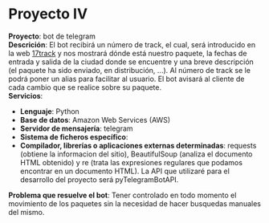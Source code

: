 # Proyecto IV
**Proyecto**: bot de telegram  
**Descrición**: El bot recibirá un número de track, el cual, será introducido en la web [17track](http://www.17track.net/) y nos mostrará dónde está nuestro paquete, la fechas de entrada y salida de la ciudad donde se encuentre y una breve descripción (el paquete ha sido enviado, en distribución, ...). Al número de track se le podrá poner un alias para facilitar al usuario. El bot avisará al cliente de cada cambio que se realice sobre su paquete.  
**Servicios**:  
* **Lenguaje**: Python
* **Base de datos**: Amazon Web Services (AWS)
* **Servidor de mensajería**: telegram
* **Sistema de ficheros específico**:
* **Compilador, librerías o aplicaciones externas determinadas**: requests (obtiene la informacion del sitio), BeautifulSoup (analiza el documento HTML obtenido) y re (trata las expresiones regulares que podamos encontrar en un documento HTML). La API que utilizaré para el desarrollo del proyecto será pyTelegramBotAPI.

**Problema que resuelve el bot**: Tener controlado en todo momento el movimiento de los paquetes sin la necesidad de hacer busquedas manuales del mismo.  
